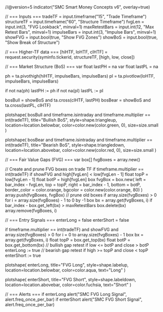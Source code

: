 //@version=5
indicator("SMC Smart Money Concepts v6", overlay=true)

// === Inputs ===
tradeTF       = input.timeframe("15",           "Trade Timeframe")
structureTF   = input.timeframe("60",           "Structure Timeframe")
fvgLen        = input.int(3,                    "FVG Lookback",    minval=1)
maxRetestBars = input.int(12,                   "Max Retest Bars", minval=1)
impulseBars   = input.int(3,                    "Impulse Bars",    minval=1)
showFVG       = input.bool(true,                "Show FVG Zones")
showBoS       = input.bool(true,                "Show Break of Structure")

// === Higher-TF data ===
[hiHTF, loHTF, clHTF] = request.security(syminfo.tickerid, structureTF, [high, low, close])

// === Market Structure (BoS) ===
var float lastPH = na
var float lastPL = na

ph = ta.pivothigh(hiHTF, impulseBars, impulseBars)
pl = ta.pivotlow(loHTF,  impulseBars, impulseBars)

if not na(ph)
    lastPH := ph
if not na(pl)
    lastPL := pl

bosBull = showBoS and ta.cross(clHTF, lastPH)
bosBear = showBoS and ta.cross(lastPL, clHTF)

plotshape(
    bosBull and timeframe.isintraday and timeframe.multiplier == int(tradeTF),
    title="Bullish BoS",
    style=shape.triangleup,
    location=location.belowbar,
    color=color.new(color.green, 0),
    size=size.small
)

plotshape(
    bosBear and timeframe.isintraday and timeframe.multiplier == int(tradeTF),
    title="Bearish BoS",
    style=shape.triangledown,
    location=location.abovebar,
    color=color.new(color.red, 0),
    size=size.small
)

// === Fair Value Gaps (FVG) ===
var box[] fvgBoxes = array.new<box>()

// Create and prune FVG boxes on trade TF
if timeframe.multiplier == int(tradeTF)
    if showFVG and high[fvgLen] < low[fvgLen - 1]
        float topP = low[fvgLen - 1]
        float botP = high[fvgLen]
        box fvgBox = box.new(
            left         = bar_index - fvgLen,
            top          = topP,
            right        = bar_index - 1,
            bottom       = botP,
            border_color = color.orange,
            bgcolor      = color.new(color.orange, 80)
        )
        array.push(fvgBoxes, fvgBox)
    // prune old boxes
    if array.size(fvgBoxes) > 0
        for i = array.size(fvgBoxes) - 1 to 0 by -1
            box bx = array.get(fvgBoxes, i)
            if bar_index - box.get_left(bx) > maxRetestBars
                box.delete(bx)
                array.remove(fvgBoxes, i)

// === Entry Signals ===
enterLong  = false
enterShort = false

if timeframe.multiplier == int(tradeTF) and showFVG and array.size(fvgBoxes) > 0
    for i = 0 to array.size(fvgBoxes) - 1
        box bx = array.get(fvgBoxes, i)
        float topP = box.get_top(bx)
        float botP = box.get_bottom(bx)
        // bullish gap retest
        if low <= botP and close > botP
            enterLong := true
        // bearish gap retest
        if high >= topP and close < topP
            enterShort := true

plotshape(
    enterLong,
    title="FVG Long",
    style=shape.labelup,
    location=location.belowbar,
    color=color.aqua,
    text="Long"
)

plotshape(
    enterShort,
    title="FVG Short",
    style=shape.labeldown,
    location=location.abovebar,
    color=color.fuchsia,
    text="Short"
)

// === Alerts ===
if enterLong
    alert("SMC FVG Long Signal",  alert.freq_once_per_bar)
if enterShort
    alert("SMC FVG Short Signal", alert.freq_once_per_bar)
